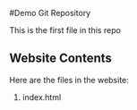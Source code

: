 #Demo Git Repository

This is the first file in this repo

## Website Contents

Here are the files in the website:

1. index.html
